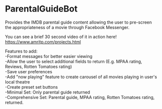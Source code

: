 # ParentalGuideBot
Provides the IMDB parental guide content allowing the user to pre-screen the appropriateness of a movie through Facebook Messenger.

You can see a brief 30 second video of it in action here! https://www.amritp.com/projects.html

Features to add: <br />
-Format messages for better easier viewing <br />
-Allow the user to select additional fields to return (E.g. MPAA rating, Reviews, Rotten Tomatoes rating) <br />
-Save user preferences <br />
-Add "now playing" feature to create carousel of all movies playing in user's local theatre <br />
-Create preset set buttons <br />
  -Minimal Set: Only parental guide returned <br />
  -Comprehensive Set: Parental guide, MPAA rating, Rotten Tomatoes rating, returned.

